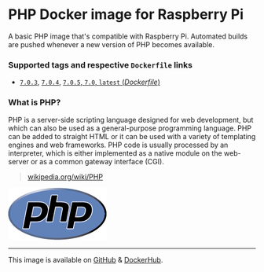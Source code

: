 # PHP Docker image for Raspberry Pi

A basic PHP image that's compatible with Raspberry Pi. Automated builds are pushed whenever a new version of PHP becomes available.

### Supported tags and respective `Dockerfile` links

- [`7.0.3`](https://github.com/wouterds/rpi-php/tree/7.0.3/Dockerfile), [`7.0.4`](https://github.com/wouterds/rpi-php/tree/7.0.4/Dockerfile), [`7.0.5`, `7.0`, `latest` (*Dockerfile*)](https://github.com/wouterds/rpi-php/tree/7.0.5/Dockerfile)

### What is PHP?

PHP is a server-side scripting language designed for web development, but which can also be used as a general-purpose programming language. PHP can be added to straight HTML or it can be used with a variety of templating engines and web frameworks. PHP code is usually processed by an interpreter, which is either implemented as a native module on the web-server or as a common gateway interface (CGI).

> [wikipedia.org/wiki/PHP](http://en.wikipedia.org/wiki/PHP)

![logo](https://raw.githubusercontent.com/docker-library/docs/01c12653951b2fe592c1f93a13b4e289ada0e3a1/php/logo.png)

---

This image is available on [GitHub](https://github.com/wouterds/rpi-php) & [DockerHub](https://hub.docker.com/r/wouterds/rpi-php).
